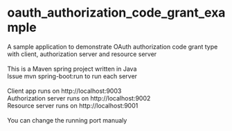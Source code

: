# oauth_authorization_code_grant_example<br/>
A sample application to demonstrate OAuth authorization code grant type with client, authorization server and resource server<br/>
<br/>
This is a Maven spring project written in Java<br/>
Issue mvn spring-boot:run to run each server <br/>
<br/>
Client app runs on http://localhost:9003<br/>
Authorization server runs on http://localhost:9002<br/>
Resource server runs on http://localhost:9001<br/>
<br/>
You can change the running port manualy
